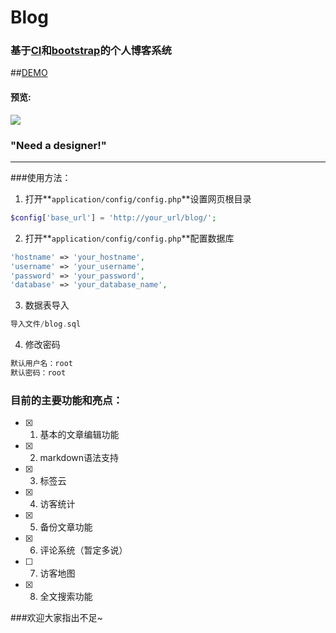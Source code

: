 # Blog

### 基于[CI](http://codeigniter.org.cn)和[bootstrap](http://www.bootcss.com/)的个人博客系统
##[DEMO](http://www.neytoph.com/Blog/)

#### 预览:
![](https://ooo.0o0.ooo/2016/03/15/56e824595ce3e.png)
### "Need a designer!"
----

###使用方法：

1. 打开**`application/config/config.php`**设置网页根目录

  ```php
  $config['base_url'] = 'http://your_url/blog/';
  ```
2. 打开**`application/config/config.php`**配置数据库

  ```php
  'hostname' => 'your_hostname',
  'username' => 'your_username',
  'password' => 'your_password',
  'database' => 'your_database_name',
  ```
  
3. 数据表导入

  ```php
  导入文件/blog.sql
  ```  
  
4. 修改密码

  ```php
  默认用户名：root
  默认密码：root
  ```
  
### 目前的主要功能和亮点：

- [x] 1. 基本的文章编辑功能
- [x] 2. markdown语法支持
- [x] 3. 标签云
- [x] 4. 访客统计
- [x] 5. 备份文章功能
- [x] 6. 评论系统（暂定多说）
- [ ] 7. 访客地图
- [x] 8. 全文搜索功能

###欢迎大家指出不足~
